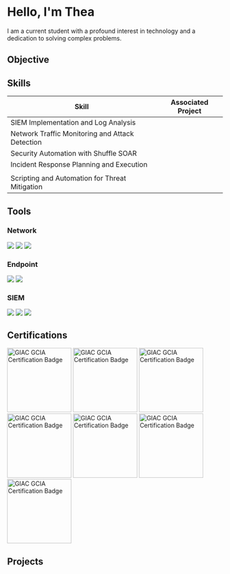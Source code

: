 # Hello, I'm Thea

I am a current student with a profound interest in technology and a dedication to solving complex problems.

## Objective


## Skills


| Skill                                         | Associated Project         |
|-----------------------------------------------|----------------------------|
| SIEM Implementation and Log Analysis          | |
| Network Traffic Monitoring and Attack Detection | |
| Security Automation with Shuffle SOAR         | |
| Incident Response Planning and Execution      | |
|                | |
| Scripting and Automation for Threat Mitigation | |

## Tools


### Network
<div>
    <img src="https://img.shields.io/badge/-Wireshark-1679A7?&style=for-the-badge&logo=Wireshark&logoColor=white" />
    <img src="https://img.shields.io/badge/-Suricata-EF3B2D?&style=for-the-badge&logo=Suricata&logoColor=white" />
    <img src="https://img.shields.io/badge/-Zeek-777BB4?&style=for-the-badge&logo=Zeek&logoColor=white" />
</div>

### Endpoint
<div>
    <img src="https://img.shields.io/badge/-Microsoft_Defender_for_Endpoint-00A4EF?&style=for-the-badge&logo=Microsoft&logoColor=white" />
    <img src="https://img.shields.io/badge/-Velociraptor-4B275F?&style=for-the-badge&logo=Velociraptor&logoColor=white" />
</div>

### SIEM
<div>
    <img src="https://img.shields.io/badge/-Microsoft_Sentinel-0078D4?&style=for-the-badge&logo=Microsoft&logoColor=white" />
    <img src="https://img.shields.io/badge/-Splunk-000000?&style=for-the-badge&logo=Splunk&logoColor=white" />
    <img src="https://img.shields.io/badge/-Elastic-005571?&style=for-the-badge&logo=Elastic&logoColor=white" />
</div>

## Certifications
<div>
<img src="https://exams.giac.org/api/v2/certification-logo/gcia" width="150" alt="GIAC GCIA Certification Badge" />
<img src="https://exams.giac.org/api/v2/certification-logo/gpyc" width="150" alt="GIAC GCIA Certification Badge" />
<img src="https://exams.giac.org/api/v2/certification-logo/gcih" width="150" alt="GIAC GCIA Certification Badge" />
<img src="https://exams.giac.org/api/v2/certification-logo/gcia" width="150" alt="GIAC GCIA Certification Badge" />
<img src="https://exams.giac.org/api/v2/certification-logo/gcia" width="150" alt="GIAC GCIA Certification Badge" />
<img src="https://exams.giac.org/api/v2/certification-logo/gcia" width="150" alt="GIAC GCIA Certification Badge" />
<img src="https://exams.giac.org/api/v2/certification-logo/gcia" width="150" alt="GIAC GCIA Certification Badge" />




</div>

## Projects

